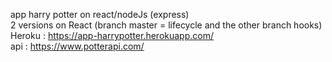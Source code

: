 app harry potter on react/nodeJs (express)<br>
2 versions on React (branch master = lifecycle and the other branch hooks)<br>
Heroku : https://app-harrypotter.herokuapp.com/
<br>
api : https://www.potterapi.com/
<br>
